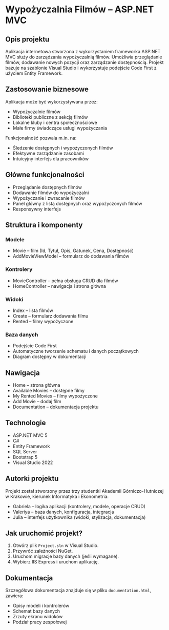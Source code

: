 # Wypożyczalnia Filmów – ASP.NET MVC

## Opis projektu

Aplikacja internetowa stworzona z wykorzystaniem frameworka ASP.NET MVC służy do zarządzania wypożyczalnią filmów. Umożliwia przeglądanie filmów, dodawanie nowych pozycji oraz zarządzanie dostępnością. Projekt bazuje na szablonie Visual Studio i wykorzystuje podejście Code First z użyciem Entity Framework.

## Zastosowanie biznesowe

Aplikacja może być wykorzystywana przez:

- Wypożyczalnie filmów
- Biblioteki publiczne z sekcją filmów
- Lokalne kluby i centra społecznościowe
- Małe firmy świadczące usługi wypożyczania

Funkcjonalność pozwala m.in. na:
- Śledzenie dostępnych i wypożyczonych filmów
- Efektywne zarządzanie zasobami
- Intuicyjny interfejs dla pracowników

## Główne funkcjonalności

- Przeglądanie dostępnych filmów
- Dodawanie filmów do wypożyczalni
- Wypożyczanie i zwracanie filmów
- Panel główny z listą dostępnych oraz wypożyczonych filmów
- Responsywny interfejs

## Struktura i komponenty

### Modele
- Movie – film (Id, Tytuł, Opis, Gatunek, Cena, Dostępność)
- AddMovieViewModel – formularz do dodawania filmów

### Kontrolery
- MovieController – pełna obsługa CRUD dla filmów
- HomeController – nawigacja i strona główna

### Widoki
- Index – lista filmów
- Create – formularz dodawania filmu
- Rented – filmy wypożyczone

### Baza danych
- Podejście Code First
- Automatyczne tworzenie schematu i danych początkowych
- Diagram dostępny w dokumentacji

## Nawigacja

- Home – strona główna
- Available Movies – dostępne filmy
- My Rented Movies – filmy wypożyczone
- Add Movie – dodaj film
- Documentation – dokumentacja projektu

## Technologie

- ASP.NET MVC 5
- C#
- Entity Framework
- SQL Server
- Bootstrap 5
- Visual Studio 2022

## Autorki projektu

Projekt został stworzony przez trzy studentki Akademii Górniczo-Hutniczej w Krakowie, kierunek Informatyka i Ekonometria:

- Gabriela – logika aplikacji (kontrolery, modele, operacje CRUD)
- Valeriya – baza danych, konfiguracja, integracja
- Julia – interfejs użytkownika (widoki, stylizacja, dokumentacja)

## Jak uruchomić projekt?

1. Otwórz plik `Project.sln` w Visual Studio.
2. Przywróć zależności NuGet.
3. Uruchom migracje bazy danych (jeśli wymagane).
4. Wybierz IIS Express i uruchom aplikację.

## Dokumentacja

Szczegółowa dokumentacja znajduje się w pliku `documentation.html`, zawiera:
- Opisy modeli i kontrolerów
- Schemat bazy danych
- Zrzuty ekranu widoków
- Podział pracy zespołowej
